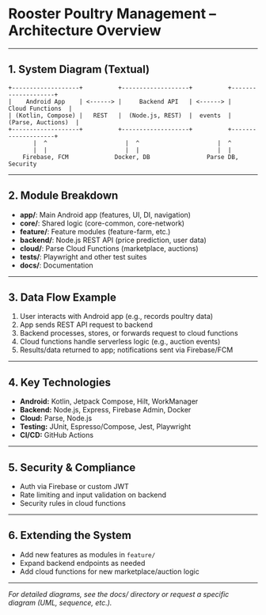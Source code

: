 # Rooster Poultry Management – Architecture Overview

---

## 1. System Diagram (Textual)

```
+-------------------+          +-------------------+          +--------------------+
|    Android App    | <------> |     Backend API   | <------> |   Cloud Functions  |
| (Kotlin, Compose) |   REST   |  (Node.js, REST)  |  events  | (Parse, Auctions)  |
+-------------------+          +-------------------+          +--------------------+
       |  ^                      |  ^                      |  ^
       |  |                      |  |                      |  |
    Firebase, FCM             Docker, DB                Parse DB, Security
```

---

## 2. Module Breakdown

- **app/**: Main Android app (features, UI, DI, navigation)
- **core/**: Shared logic (core-common, core-network)
- **feature/**: Feature modules (feature-farm, etc.)
- **backend/**: Node.js REST API (price prediction, user data)
- **cloud/**: Parse Cloud Functions (marketplace, auctions)
- **tests/**: Playwright and other test suites
- **docs/**: Documentation

---

## 3. Data Flow Example

1. User interacts with Android app (e.g., records poultry data)
2. App sends REST API request to backend
3. Backend processes, stores, or forwards request to cloud functions
4. Cloud functions handle serverless logic (e.g., auction events)
5. Results/data returned to app; notifications sent via Firebase/FCM

---

## 4. Key Technologies
- **Android:** Kotlin, Jetpack Compose, Hilt, WorkManager
- **Backend:** Node.js, Express, Firebase Admin, Docker
- **Cloud:** Parse, Node.js
- **Testing:** JUnit, Espresso/Compose, Jest, Playwright
- **CI/CD:** GitHub Actions

---

## 5. Security & Compliance
- Auth via Firebase or custom JWT
- Rate limiting and input validation on backend
- Security rules in cloud functions

---

## 6. Extending the System
- Add new features as modules in `feature/`
- Expand backend endpoints as needed
- Add cloud functions for new marketplace/auction logic

---

*For detailed diagrams, see the docs/ directory or request a specific diagram (UML, sequence, etc.).*
